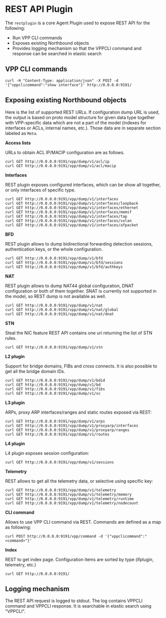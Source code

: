 # REST API Plugin

The `restplugin` is a core Agent Plugin used to expose REST API for the following:
* Run VPP CLI commands
* Exposes existing Northbound objects
* Provides logging mechanism so that the VPPCLI command and response can be searched in elastic search

## VPP CLI commands
```
curl -H "Content-Type: application/json" -X POST -d '{"vppclicommand":"show interface"}' http://0.0.0.0:9191/
```

## Exposing existing Northbound objects

Here is the list of supported REST URLs. If configuration dump URL is used, the output is based on proto model
structure for given data type together with VPP-specific data which are not a part of the model (indexes for
interfaces or ACLs, internal names, etc.). Those data are in separate section labeled as `Meta`.

**Access lists**

URLs to obtain ACL IP/MACIP configuration are as follows.

```
curl GET http://0.0.0.0:9191/vpp/dump/v1/acl/ip
curl GET http://0.0.0.0:9191/vpp/dump/v1/acl/macip 
```

**Interfaces**

REST plugin exposes configured interfaces, which can be show all together, or only interfaces
of specific type.
 
```
curl GET http://0.0.0.0:9191/vpp/dump/v1/interfaces
curl GET http://0.0.0.0:9191/vpp/dump/v1/interfaces/loopback
curl GET http://0.0.0.0:9191/vpp/dump/v1/interfaces/ethernet
curl GET http://0.0.0.0:9191/vpp/dump/v1/interfaces/memif
curl GET http://0.0.0.0:9191/vpp/dump/v1/interfaces/tap
curl GET http://0.0.0.0:9191/vpp/dump/v1/interfaces/vxlan
curl GET http://0.0.0.0:9191/vpp/dump/v1/interfaces/afpacket
``` 
 
**BFD**

REST plugin allows to dump bidirectional forwarding detection sessions, authentication keys, 
or the whole configuration. 

```
curl GET http://0.0.0.0:9191/vpp/dump/v1/bfd
curl GET http://0.0.0.0:9191/vpp/dump/v1/bfd/sessions
curl GET http://0.0.0.0:9191/vpp/dump/v1/bfd/authkeys
``` 

**NAT**

REST plugin allows to dump NAT44 global configuration, DNAT configuration or both of them together.
SNAT is currently not supported in the model, so REST dump is not available as well.

```
curl GET http://0.0.0.0:9191/vpp/dump/v1/nat
curl GET http://0.0.0.0:9191/vpp/dump/v1/nat/global
curl GET http://0.0.0.0:9191/vpp/dump/v1/nat/dnat
``` 

**STN**

Steal the NIC feature REST API contains one uri returning the list of STN rules.

```
curl GET http://0.0.0.0:9191/vpp/dump/v1/stn
``` 

**L2 plugin**

Support for bridge domains, FIBs and cross connects. It is also possible to get all 
the bridge domain IDs.

```
curl GET http://0.0.0.0:9191/vpp/dump/v1/bdid
curl GET http://0.0.0.0:9191/vpp/dump/v1/bd
curl GET http://0.0.0.0:9191/vpp/dump/v1/fibs
curl GET http://0.0.0.0:9191/vpp/dump/v1/xc
```

**L3 plugin**

ARPs, proxy ARP interfaces/ranges and static routes exposed via REST:

```
curl GET http://0.0.0.0:9191/vpp/dump/v1/arps
curl GET http://0.0.0.0:9191/vpp/dump/v1/proxyarp/interfaces
curl GET http://0.0.0.0:9191/vpp/dump/v1/proxyarp/ranges
curl GET http://0.0.0.0:9191/vpp/dump/v1/routes
```

**L4 plugin**

L4 plugin exposes session configuration:

```
curl GET http://0.0.0.0:9191/vpp/dump/v1/sessions
```

**Telemetry**

REST allows to get all the telemetry data, or selective using specific key:

```
curl GET http://0.0.0.0:9191/vpp/dump/v1/telemetry
curl GET http://0.0.0.0:9191/vpp/dump/v1/telemetry/memory
curl GET http://0.0.0.0:9191/vpp/dump/v1/telemetry/runtime
curl GET http://0.0.0.0:9191/vpp/dump/v1/telemetry/nodecount
```

**CLI command**

Allows to use VPP CLI command via REST. Commands are defined as a map as following:

```
curl POST http://0.0.0.0:9191/vpp/command -d '{"vppclicommand":"<command>"}'
```

**Index**

REST to get index page. Configuration items are sorted by type (ifplugin, telemetry, etc.)

```
curl GET http://0.0.0.0:9191/
```

## Logging mechanism
The REST API request is logged to stdout. The log contains VPPCLI command and VPPCLI response. It is searchable in elastic search using "VPPCLI".